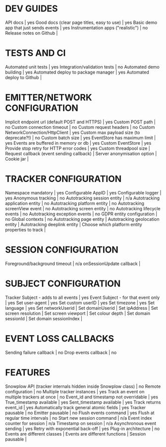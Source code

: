 # DEV GUIDES
API docs | yes
Good docs (clear page titles, easy to use) | yes
Basic demo app that just sends events | yes
Instrumentation apps ("realistic") | no
Release notes on Github | 

# TESTS AND CI
Automated unit tests | yes
Integration/validation tests | no
Automated demo building | yes
Automated deploy to package manager | yes
Automated deploy to Github | 

# EMITTER/NETWORK CONFIGURATION
Implicit endpoint url (default POST and HTTPS) | yes
Custom POST path | no
Custom connection timeout | no
Custom request headers | no
Custom NetworkConnection/HttpClient | yes
Custom max payload size (to deprecate?!) | no
Custom batch size | yes
EventStore has maximum limit | yes
Events are buffered in memory or db | yes
Custom EventStore | yes
Provide stop retry for HTTP error codes | yes
Custom threadpool size | 
Request callback (event sending callback) | 
Server anonymisation option | 
Cookie jar | 

# TRACKER CONFIGURATION
Namespace mandatory | yes
Configurable AppID | yes
Configurable logger | yes
Anonymous tracking | no
Autotracking session entity | n/a
Autotracking application entity | no
Autotracking platform entity | no
Autotracking screenView event | no
Autotracking screen entity | no
Autotracking lifecycle events | no
Autotracking exception events | no
GDPR entity configuration | no
Global contexts | no
Autotracking page entity | 
Autotracking geolocation entity | 
Autotracking deeplink entity | 
Choose which platform entity properties to track | 

# SESSION CONFIGURATION
Foreground/background timeout | n/a
onSessionUpdate callback | 

# SUBJECT CONFIGURATION
Tracker Subject - adds to all events | yes
Event Subject - for that event only | yes
Set user-agent | yes
Set custom userID | yes
Set timezone | yes
Set language | yes
Set networkUserid | 
Set domainUserid | 
Set ipAddress | 
Set screen resolution | 
Set screen viewport | 
Set colour depth | 
Set domain sessionId | 
Set domain sessionIndex | 

# EVENT LOSS CALLBACKS
Sending failure callback | no
Drop events callback | no

# FEATURES
Snowplow API (tracker internals hidden inside Snowplow class) | no
Remote configuration | no
Multiple tracker instances | yes
Track an event on multiple trackers at once | no
Event_id and timestamp not overridable | yes
True_timestamp available | yes
Sent_timestamp available | yes
Track returns event_id | yes
Automatically track general atomic fields | yes
Tracker pausable | no
Emitter pausable | no
Flush events command | yes
Flush at regular time intervals | no
Start new session command | n/a
Event index counter for session | n/a
Timestamp on session | n/a
Asynchronous event sending | yes
Retry with exponential back-off | yes
Plug-in architecture | no
Events are different classes | 
Events are different functions | 
Session pausable | 
